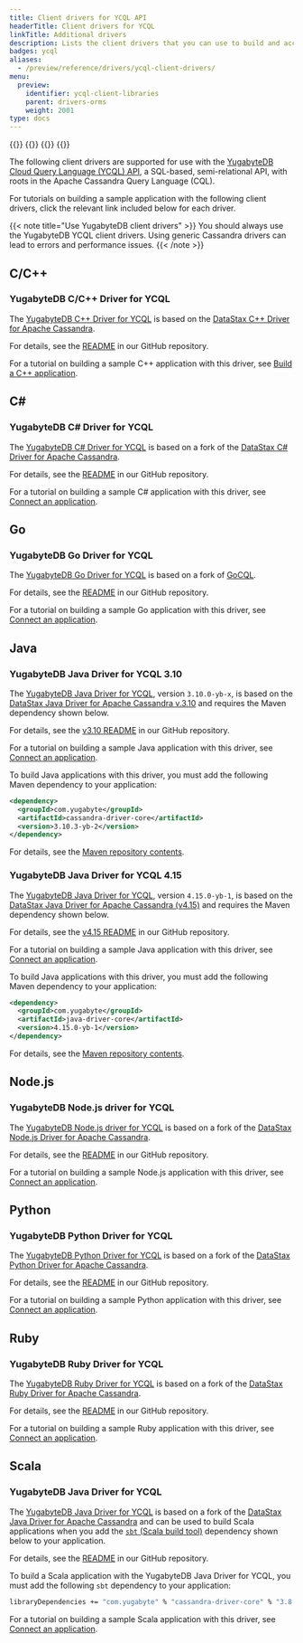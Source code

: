 ```yaml
---
title: Client drivers for YCQL API
headerTitle: Client drivers for YCQL
linkTitle: Additional drivers
description: Lists the client drivers that you can use to build and access YCQL applications.
badges: ycql
aliases:
  - /preview/reference/drivers/ycql-client-drivers/
menu:
  preview:
    identifier: ycql-client-libraries
    parent: drivers-orms
    weight: 2001
type: docs
---
```


{{<tabs>}}
{{<tabitem href="../ysql-client-drivers/" text="YSQL" icon="postgres">}}
{{<tabitem href="../ycql-client-drivers/" text="YCQL" icon="cassandra" active="true" >}}
{{</tabs>}}

The following client drivers are supported for use with the [YugabyteDB Cloud Query Language (YCQL) API](../../api/ycql/), a SQL-based, semi-relational API, with roots in the Apache Cassandra Query Language (CQL).

For tutorials on building a sample application with the following client drivers, click the relevant link included below for each driver.

{{< note title="Use YugabyteDB client drivers" >}}
You should always use the YugabyteDB YCQL client drivers. Using generic Cassandra drivers can lead to errors and performance issues.
{{< /note >}}

## C/C++

### YugabyteDB C/C++ Driver for YCQL

The [YugabyteDB C++ Driver for YCQL](https://github.com/yugabyte/cassandra-cpp-driver) is based on the [DataStax C++ Driver for Apache Cassandra](https://github.com/datastax/cpp-driver).

For details, see the [README](https://github.com/yugabyte/cassandra-cpp-driver) in our GitHub repository.

For a tutorial on building a sample C++ application with this driver, see [Build a C++ application](../../drivers-orms/cpp/ycql/).

## C\#

### YugabyteDB C# Driver for YCQL

The [YugabyteDB C# Driver for YCQL](https://github.com/yugabyte/cassandra-csharp-driver) is based on a fork of the [DataStax C# Driver for Apache Cassandra](https://github.com/datastax/csharp-driver).

For details, see the [README](https://github.com/yugabyte/cassandra-csharp-driver) in our GitHub repository.

For a tutorial on building a sample C# application with this driver, see [Connect an application](../../drivers-orms/csharp/ycql/).

## Go

### YugabyteDB Go Driver for YCQL

The [YugabyteDB Go Driver for YCQL](https://github.com/yugabyte/gocql) is based on a fork of [GoCQL](http://gocql.github.io/).

For details, see the [README](https://github.com/yugabyte/gocql/blob/master/README.md) in our GitHub repository.

For a tutorial on building a sample Go application with this driver, see [Connect an application](../../drivers-orms/go/ycql/).

## Java

### YugabyteDB Java Driver for YCQL 3.10

The [YugabyteDB Java Driver for YCQL](https://github.com/yugabyte/cassandra-java-driver), version `3.10.0-yb-x`, is based on the [DataStax Java Driver for Apache Cassandra v.3.10](https://github.com/datastax/java-driver) and requires the Maven dependency shown below.

For details, see the [v3.10 README](https://github.com/yugabyte/cassandra-java-driver/blob/3.10.0-yb-x/README.md) in our GitHub repository.

For a tutorial on building a sample Java application with this driver, see [Connect an application](../../drivers-orms/java/ycql/).

To build Java applications with this driver, you must add the following Maven dependency to your application:

```xml
<dependency>
  <groupId>com.yugabyte</groupId>
  <artifactId>cassandra-driver-core</artifactId>
  <version>3.10.3-yb-2</version>
</dependency>
```

For details, see the [Maven repository contents](https://mvnrepository.com/artifact/com.yugabyte/cassandra-driver-core/3.10.3-yb-2).

### YugabyteDB Java Driver for YCQL 4.15

The [YugabyteDB Java Driver for YCQL](https://github.com/yugabyte/cassandra-java-driver/tree/4.15.x/manual/core), version `4.15.0-yb-1`, is based on the [DataStax Java Driver for Apache Cassandra (v4.15)](https://github.com/datastax/java-driver) and requires the Maven dependency shown below.

For details, see the [v4.15 README](https://github.com/yugabyte/cassandra-java-driver/blob/4.15.x/README.md) in our GitHub repository.

For a tutorial on building a sample Java application with this driver, see [Connect an application](../../drivers-orms/java/ycql-4.x/).

To build Java applications with this driver, you must add the following Maven dependency to your application:

```xml
<dependency>
  <groupId>com.yugabyte</groupId>
  <artifactId>java-driver-core</artifactId>
  <version>4.15.0-yb-1</version>
</dependency>
```

For details, see the [Maven repository contents](https://mvnrepository.com/artifact/com.yugabyte/java-driver-core/4.15.0-yb-1).

## Node.js

### YugabyteDB Node.js driver for YCQL

The [YugabyteDB Node.js driver for YCQL](https://github.com/yugabyte/cassandra-nodejs-driver) is based on a fork of the [DataStax Node.js Driver for Apache Cassandra](https://github.com/datastax/nodejs-driver).

For details, see the [README](https://github.com/datastax/cpp-driver/blob/master/README.md) in our GitHub repository.

For a tutorial on building a sample Node.js application with this driver, see [Connect an application](../../drivers-orms/nodejs/ycql/).

## Python

### YugabyteDB Python Driver for YCQL

The [YugabyteDB Python Driver for YCQL](https://github.com/yugabyte/cassandra-python-driver) is based on a fork of the [DataStax Python Driver for Apache Cassandra](https://github.com/datastax/python-driver).

For details, see the [README](https://github.com/yugabyte/cassandra-python-driver) in our GitHub repository.

For a tutorial on building a sample Python application with this driver, see [Connect an application](../../drivers-orms/python/ycql/).

## Ruby

### YugabyteDB Ruby Driver for YCQL

The [YugabyteDB Ruby Driver for YCQL](https://github.com/yugabyte/cassandra-ruby-driver) is based on a fork of the [DataStax Ruby Driver for Apache Cassandra](https://github.com/datastax/ruby-driver).

For details, see the [README](https://github.com/yugabyte/cassandra-ruby-driver/blob/v3.2.3.x-yb/README.md) in our GitHub repository.

For a tutorial on building a sample Ruby application with this driver, see [Connect an application](../../drivers-orms/ruby/ycql/).

## Scala

### YugabyteDB Java Driver for YCQL

The [YugabyteDB Java Driver for YCQL](https://github.com/yugabyte/cassandra-java-driver) is based on a fork of the [DataStax Java Driver for Apache Cassandra](https://github.com/datastax/java-driver) and can be used to build Scala applications when you add the [`sbt` (Scala build tool)](https://www.scala-sbt.org/1.x/docs/index.html) dependency shown below to your application.

For details, see the [README](https://github.com/yugabyte/cassandra-java-driver/blob/3.8.0-yb-x/README.md) in our GitHub repository.

To build a Scala application with the YugabyteDB Java Driver for YCQL, you must add the following `sbt` dependency to your application:

```sh
libraryDependencies += "com.yugabyte" % "cassandra-driver-core" % "3.8.0-yb-5"
```

For a tutorial on building a sample Scala application with this driver, see [Connect an application](../../drivers-orms/scala/ycql/).

